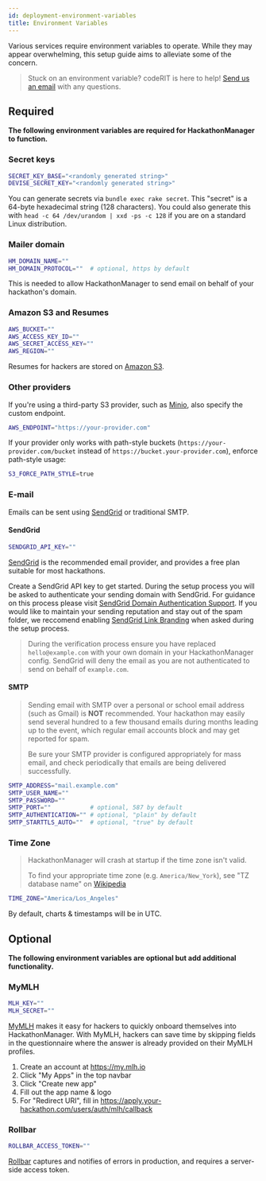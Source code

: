```yaml
---
id: deployment-environment-variables
title: Environment Variables
---
```


Various services require environment variables to operate. While they may appear overwhelming, this setup guide aims to alleviate some of the concern. 

> Stuck on an environment variable? codeRIT is here to help! [Send us an email](mailto:engineering@coderit.org) with any questions.

## Required
**The following environment variables are required for HackathonManager to function.**

### Secret keys

```bash
SECRET_KEY_BASE="<randomly generated string>"
DEVISE_SECRET_KEY="<randomly generated string>"
```

You can generate secrets via `bundle exec rake secret`. This "secret" is a 64-byte hexadecimal string (128 characters). You could also generate this with `head -c 64 /dev/urandom | xxd -ps -c 128` if you are on a standard Linux distribution.

### Mailer domain

```bash
HM_DOMAIN_NAME=""
HM_DOMAIN_PROTOCOL=""  # optional, https by default
```

This is needed to allow HackathonManager to send email on behalf of your hackathon's domain.

### Amazon S3 and Resumes

```bash
AWS_BUCKET=""
AWS_ACCESS_KEY_ID=""
AWS_SECRET_ACCESS_KEY=""
AWS_REGION=""
```

Resumes for hackers are stored on [Amazon S3](https://aws.amazon.com/s3/).

### Other providers
If you're using a third-party S3 provider, such as [Minio](https://min.io), also specify the custom endpoint.

```bash
AWS_ENDPOINT="https://your-provider.com"
```

If your provider only works with path-style buckets (`https://your-provider.com/bucket` instead of `https://bucket.your-provider.com`), enforce path-style usage:

```bash
S3_FORCE_PATH_STYLE=true
```

### E-mail

Emails can be sent using [SendGrid](https://sendgrid.com) or traditional SMTP.

#### SendGrid

```bash
SENDGRID_API_KEY=""
```

[SendGrid](https://sendgrid.com) is the recommended email provider, and provides a free plan suitable for most hackathons.

Create a SendGrid API key to get started. During the setup process you will be asked to authenticate your sending domain with SendGrid. For guidance on this process please visit [SendGrid Domain Authentication Support](https://sendgrid.com/docs/ui/account-and-settings/how-to-set-up-domain-authentication/). If you would like to maintain your sending reputation and stay out of the spam folder, we reccomend enabling [SendGrid Link Branding](https://sendgrid.com/docs/ui/account-and-settings/how-to-set-up-link-branding/) when asked during the setup process. 


>During the verification process ensure you have replaced `hello@example.com` with your own domain in your HackathonManager config. SendGrid will deny the email as you are not authenticated to send on behalf of `example.com`.

#### SMTP

>Sending email with SMTP over a personal or school email address (such as Gmail) is **NOT** recommended. Your hackathon may easily send several hundred to a few thousand emails during months leading up to the event, which regular email accounts block and may get reported for spam.
>
>Be sure your SMTP provider is configured appropriately for mass email, and check periodically that emails are being delivered successfully.

```bash
SMTP_ADDRESS="mail.example.com"
SMTP_USER_NAME=""
SMTP_PASSWORD=""
SMTP_PORT=""           # optional, 587 by default
SMTP_AUTHENTICATION="" # optional, "plain" by default
SMTP_STARTTLS_AUTO=""  # optional, "true" by default
```

### Time Zone

>HackathonManager will crash at startup if the time zone isn't valid.
>
>To find your appropriate time zone (e.g. `America/New_York`), see "TZ database name" on [Wikipedia](https://en.wikipedia.org/wiki/List_of_tz_database_time_zones)

```bash
TIME_ZONE="America/Los_Angeles"
```

By default, charts & timestamps will be in UTC.

## Optional
**The following environment variables are optional but add additional functionality.**

### MyMLH

```bash
MLH_KEY=""
MLH_SECRET=""
```

[MyMLH](https://my.mlh.io/) makes it easy for hackers to quickly onboard themselves into HackathonManager. With MyMLH, hackers can save time by skipping fields in the questionnaire where the answer is already provided on their MyMLH profiles.

1. Create an account at https://my.mlh.io
2. Click "My Apps" in the top navbar
3. Click "Create new app"
4. Fill out the app name & logo
5. For "Redirect URI", fill in https://apply.your-hackathon.com/users/auth/mlh/callback

### Rollbar

```bash
ROLLBAR_ACCESS_TOKEN=""
```

[Rollbar](https://rollbar.com/) captures and notifies of errors in production, and requires a server-side access token.



